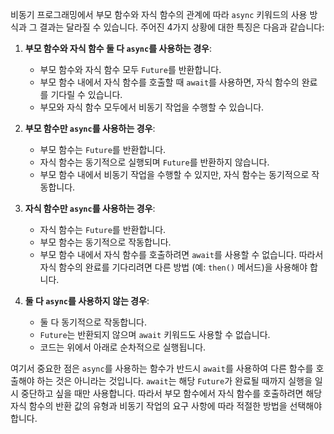 비동기 프로그래밍에서 부모 함수와 자식 함수의 관계에 따라 `async` 키워드의 사용 방식과 그 결과는 달라질 수 있습니다. 주어진 4가지 상황에 대한 특징은 다음과 같습니다:

1. **부모 함수와 자식 함수 둘 다 `async`를 사용하는 경우**:
    
    - 부모 함수와 자식 함수 모두 `Future`를 반환합니다.
    - 부모 함수 내에서 자식 함수를 호출할 때 `await`를 사용하면, 자식 함수의 완료를 기다릴 수 있습니다.
    - 부모와 자식 함수 모두에서 비동기 작업을 수행할 수 있습니다.
2. **부모 함수만 `async`를 사용하는 경우**:
    
    - 부모 함수는 `Future`를 반환합니다.
    - 자식 함수는 동기적으로 실행되며 `Future`를 반환하지 않습니다.
    - 부모 함수 내에서 비동기 작업을 수행할 수 있지만, 자식 함수는 동기적으로 작동합니다.
3. **자식 함수만 `async`를 사용하는 경우**:
    
    - 자식 함수는 `Future`를 반환합니다.
    - 부모 함수는 동기적으로 작동합니다.
    - 부모 함수 내에서 자식 함수를 호출하려면 `await`를 사용할 수 없습니다. 따라서 자식 함수의 완료를 기다리려면 다른 방법 (예: `then()` 메서드)을 사용해야 합니다.
4. **둘 다 `async`를 사용하지 않는 경우**:
    
    - 둘 다 동기적으로 작동합니다.
    - `Future`는 반환되지 않으며 `await` 키워드도 사용할 수 없습니다.
    - 코드는 위에서 아래로 순차적으로 실행됩니다.

여기서 중요한 점은 `async`를 사용하는 함수가 반드시 `await`를 사용하여 다른 함수를 호출해야 하는 것은 아니라는 것입니다. `await`는 해당 `Future`가 완료될 때까지 실행을 일시 중단하고 싶을 때만 사용합니다. 따라서 부모 함수에서 자식 함수를 호출하려면 해당 자식 함수의 반환 값의 유형과 비동기 작업의 요구 사항에 따라 적절한 방법을 선택해야 합니다.